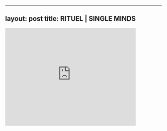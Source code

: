 

---
layout: post
title: RITUEL | SINGLE MINDS
---


<iframe width="420" height="315" src="http://www.youtube.com/embed/ZyBv2LTSJAU" frameborder="0" allowfullscreen></iframe>

